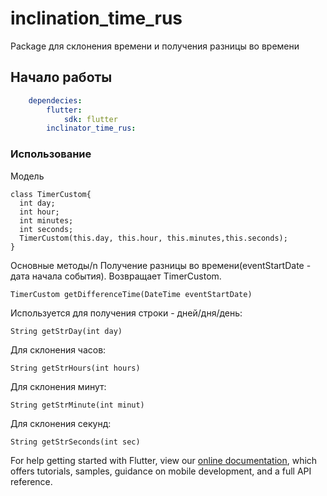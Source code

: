 # inclination_time_rus

Package для склонения времени и получения разницы во времени

## Начало работы

```yaml
    dependecies:
        flutter:
            sdk: flutter
        inclinator_time_rus: 
```

### Использование

Модель 
```
class TimerCustom{
  int day;
  int hour;
  int minutes;
  int seconds;
  TimerCustom(this.day, this.hour, this.minutes,this.seconds);
}
```
Основные методы/n
Получение разницы во времени(eventStartDate - дата начала события). Возвращает TimerCustom.
```
TimerCustom getDifferenceTime(DateTime eventStartDate)
```
Используется для получения строки - дней/дня/день:
```
String getStrDay(int day)
```
Для склонения часов:
```
String getStrHours(int hours)
```
Для склонения минут:
```
String getStrMinute(int minut)
```
Для склонения секунд:
```
String getStrSeconds(int sec)
```

For help getting started with Flutter, view our 
[online documentation](https://flutter.dev/docs), which offers tutorials, 
samples, guidance on mobile development, and a full API reference.
